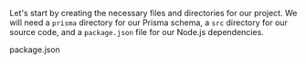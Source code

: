 Let's start by creating the necessary files and directories for our project. We will need a `prisma` directory for our Prisma schema, a `src` directory for our source code, and a `package.json` file for our Node.js dependencies.

package.json
